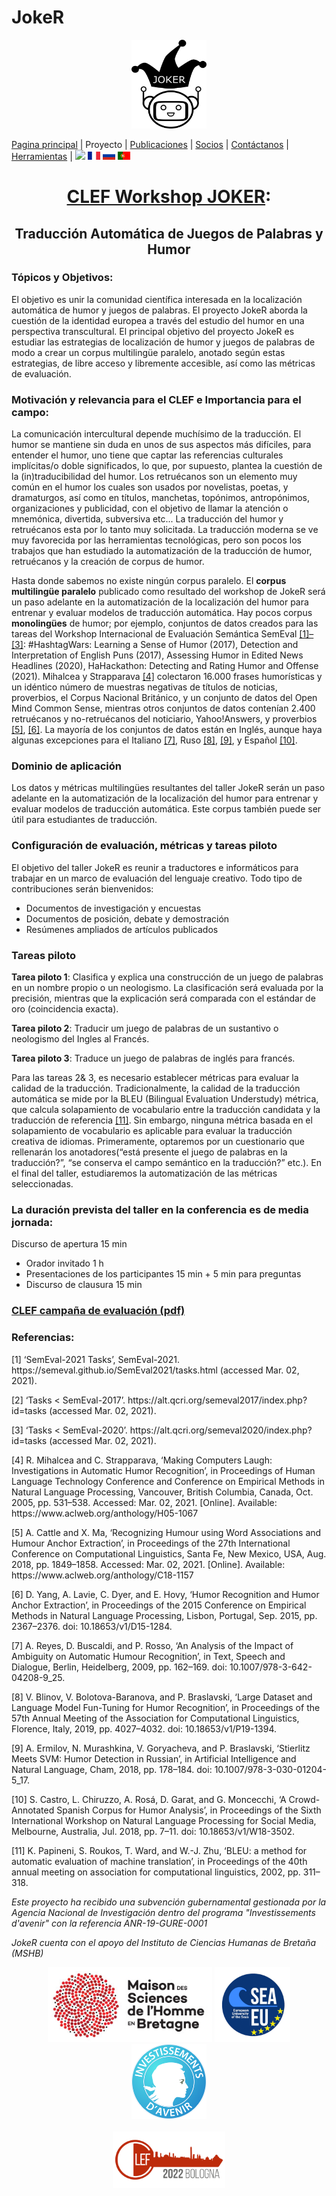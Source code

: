 # JokeR
  <p align="center">
  <img src="../img/Joker.png" width="120" height="142">
  </p>

[Pagina principal](index) | Proyecto | [Publicaciones](publications) | [Socios](partners) | [Contáctanos](contact) | [Herramientas](tools) | [<img src="../img/drapeau EN.png" width="20">](https://lepocci.github.io/joker-/EN/index) [<img src="../img/drapeau FR.png" width="20">](https://lepocci.github.io/joker-/FR/index)  [<img src="../img/drapeau RU.png" width="20">](https://lepocci.github.io/joker-/RU/index)  [<img src="../img/drapeau PT.png" width="20">](https://lepocci.github.io/joker-/PT/index)
<br>
  <h1 align="center"><a href="https://lepocci.github.io/joker-/EN">CLEF Workshop JOKER</a>:</h1>
  <h2 align="center">Traducción Automática de Juegos de Palabras y Humor</h2>

  <h3>Tópicos y Objetivos:</h3>
  
  El objetivo es unir la comunidad científica interesada en la localización automática de humor y juegos de palabras. El proyecto JokeR aborda la cuestión de la identidad europea a través del estudio del humor en una perspectiva transcultural. El principal objetivo del proyecto JokeR es estudiar las estrategias de localización de humor y juegos de palabras de modo a crear un corpus multilingüe paralelo, anotado según estas estrategias, de libre acceso y libremente accesible, así como las métricas de evaluación.

  <h3>Motivación y relevancia para el CLEF e Importancia para el campo:</h3> 

  La comunicación intercultural depende muchísimo de la traducción. El humor se mantiene sin duda en unos de sus aspectos más difíciles, para entender el humor, uno tiene que captar las referencias culturales implícitas/o doble significados, lo que, por supuesto, plantea la cuestión de la (in)traducibilidad del humor. Los retruécanos son un elemento muy común en el humor los cuales son usados por novelistas, poetas, y dramaturgos, así como en títulos, manchetas, topónimos, antropónimos, organizaciones y publicidad, con el objetivo de llamar la atención o mnemónica, divertida, subversiva etc...  La traducción del humor y retruécanos esta por lo tanto muy solicitada. La traducción moderna se ve muy favorecida por las herramientas tecnológicas, pero son pocos los trabajos que han estudiado la automatización de la traducción de humor, retruécanos y la creación de corpus de humor.

  Hasta donde sabemos no existe ningún corpus paralelo. El **corpus multilingüe paralelo** publicado como resultado del workshop de JokeR será un paso adelante en la automatización de la localización del humor para entrenar y evaluar modelos de traducción automática. Hay pocos corpus **monolingües** de humor;  por ejemplo, conjuntos de datos creados para las tareas del Workshop Internacional de Evaluación Semántica SemEval <a href="#note1">[1]–[3]</a>: #HashtagWars: Learning a Sense of Humor (2017), Detection and Interpretation of English Puns (2017), Assessing Humor in Edited News Headlines (2020), HaHackathon: Detecting and Rating Humor and Offense (2021). Mihalcea y Strapparava <a href="#note1">[4]</a> colectaron 16.000 frases humorísticas y un idéntico número de muestras negativas de títulos de noticias, proverbios, el Corpus Nacional Británico, y un conjunto de datos del Open Mind Common Sense, mientras otros conjuntos de datos contenían 2.400   retruécanos y no-retruécanos del noticiario, Yahoo!Answers, y proverbios <a href="#note1">[5]</a>, <a href="#note2">[6]</a>. La mayoría de los conjuntos de datos están en Inglés, aunque haya algunas excepciones para el Italiano <a href="#note2">[7]</a>, Ruso <a href="#note2">[8]</a>, <a href="#note2">[9]</a>, y Español <a href="#note2">[10]</a>.

  <h3>Dominio de aplicación</h3>

  Los datos y métricas multilingües resultantes del taller JokeR serán un paso adelante en la automatización de la localización del humor para entrenar y evaluar modelos de traducción automática. Este corpus también puede ser útil para estudiantes de traducción. 

  <h3>Configuración de evaluación, métricas y tareas piloto</h3>

  El objetivo del taller JokeR es reunir a traductores e informáticos para trabajar en un marco de evaluación del lenguaje creativo. Todo tipo de contribuciones serán bienvenidos:
  - Documentos de investigación y encuestas
  - Documentos de posición, debate y demostración
  - Resúmenes ampliados de artículos publicados

  <h3>Tareas piloto</h3>

**Tarea piloto 1**: Clasifica y explica una construcción de un juego de palabras en un nombre propio o un neologismo. La clasificación será evaluada por la precisión, mientras que la explicación será comparada con el estándar de oro (coincidencia exacta).

**Tarea piloto 2**: Traducir um juego de palabras de un sustantivo o neologismo del Ingles al Francés.

**Tarea piloto 3**: Traduce un juego de palabras de inglés para francés. 

Para las tareas 2& 3, es necesario establecer métricas para evaluar la calidad de la traducción. Tradicionalmente, la calidad de la traducción automática se mide por la BLEU (Bilingual Evaluation Understudy) métrica, que calcula solapamiento de vocabulario entre la traducción candidata y la traducción de referencia <a href="#note2">[11]</a>. Sin embargo, ninguna métrica basada en el solapamiento de vocabulario es aplicable para evaluar la traducción creativa de idiomas. Primeramente, optaremos por un cuestionario que rellenarán los anotadores(“está presente el juego de palabras en la traducción?”, “se conserva el campo semántico en la traducción?” etc.). En el final del taller, estudiaremos la automatización de las métricas seleccionadas. 

<h3>La duración prevista del taller en la conferencia es de media jornada:</h3>

Discurso de apertura 15 min
  - Orador invitado 1 h
  - Presentaciones de los participantes 15 min + 5 min para preguntas
  - Discurso de clausura 15 min

<p>
  <a href="./JOKER_CLEF_2021.pdf"><h3>CLEF campaña de evaluación (pdf)</h3></a>
</p>

<h3 id="note1">Referencias:</h3>
  <p>
<p>[1]	‘SemEval-2021 Tasks’, SemEval-2021. https://semeval.github.io/SemEval2021/tasks.html (accessed Mar. 02, 2021).</p>
<p>[2]	‘Tasks < SemEval-2017’. https://alt.qcri.org/semeval2017/index.php?id=tasks (accessed Mar. 02, 2021).</p>
<p>[3]	‘Tasks < SemEval-2020’. https://alt.qcri.org/semeval2020/index.php?id=tasks (accessed Mar. 02, 2021).</p>
<p>[4]	R. Mihalcea and C. Strapparava, ‘Making Computers Laugh: Investigations in Automatic Humor Recognition’, in Proceedings of Human Language Technology Conference and Conference on Empirical Methods in Natural Language Processing, Vancouver, British Columbia, Canada, Oct. 2005, pp. 531–538. Accessed: Mar. 02, 2021. [Online]. Available: https://www.aclweb.org/anthology/H05-1067</p>
<p>[5]	A. Cattle and X. Ma, ‘Recognizing Humour using Word Associations and Humour Anchor Extraction’, in Proceedings of the 27th International Conference on Computational Linguistics, Santa Fe, New Mexico, USA, Aug. 2018, pp. 1849–1858. Accessed: Mar. 02, 2021. [Online]. Available: https://www.aclweb.org/anthology/C18-1157</p>
<p id="note2">[6]	D. Yang, A. Lavie, C. Dyer, and E. Hovy, ‘Humor Recognition and Humor Anchor Extraction’, in Proceedings of the 2015 Conference on Empirical Methods in Natural Language Processing, Lisbon, Portugal, Sep. 2015, pp. 2367–2376. doi: 10.18653/v1/D15-1284.</p>
<p>[7]	A. Reyes, D. Buscaldi, and P. Rosso, ‘An Analysis of the Impact of Ambiguity on Automatic Humour Recognition’, in Text, Speech and Dialogue, Berlin, Heidelberg, 2009, pp. 162–169. doi: 10.1007/978-3-642-04208-9_25.</p>
<p>[8]	V. Blinov, V. Bolotova-Baranova, and P. Braslavski, ‘Large Dataset and Language Model Fun-Tuning for Humor Recognition’, in Proceedings of the 57th Annual Meeting of the Association for Computational Linguistics, Florence, Italy, 2019, pp. 4027–4032. doi: 10.18653/v1/P19-1394.</p>
<p>[9]	A. Ermilov, N. Murashkina, V. Goryacheva, and P. Braslavski, ‘Stierlitz Meets SVM: Humor Detection in Russian’, in Artificial Intelligence and Natural Language, Cham, 2018, pp. 178–184. doi: 10.1007/978-3-030-01204-5_17.</p>
<p>[10]	S. Castro, L. Chiruzzo, A. Rosá, D. Garat, and G. Moncecchi, ‘A Crowd-Annotated Spanish Corpus for Humor Analysis’, in Proceedings of the Sixth International Workshop on Natural Language Processing for Social Media, Melbourne, Australia, Jul. 2018, pp. 7–11. doi: 10.18653/v1/W18-3502.</p>
<p>[11]	K. Papineni, S. Roukos, T. Ward, and W.-J. Zhu, ‘BLEU: a method for automatic evaluation of machine translation’, in Proceedings of the 40th annual meeting on association for computational linguistics, 2002, pp. 311–318.<p/>
  </p>
  
<p>
<em>Este proyecto ha recibido una subvención gubernamental gestionada por la Agencia Nacional de Investigación dentro del programa "Investissements d'avenir" con la referencia ANR-19-GURE-0001
</em>
</p>
<p>
<em>JokeR cuenta con el apoyo del Instituto de Ciencias Humanas de Bretaña (MSHB)</em>
</p>
<div align="center">
  <a href="https://www.mshb.fr"><img src="../img/MSHB.jpg" height="120"></a>
  <a href="https://sea-eu.org/?lang=fr"><img src="../img/SEA-EU.png" height="120"></a>
  <a href="https://www.gouvernement.fr/le-programme-d-investissements-d-avenir"><img src="../img/Investissement avenir.jpeg" height="120"></a>
</div>
<br />
<div align="center">
  <a href="https://clef2022.clef-initiative.eu/index.php"><img src="../img/CLEF2022.png" height="90"></a> 
</div>
